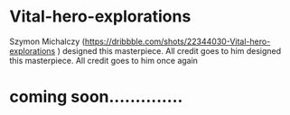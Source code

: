 # Vital-hero-explorations
Szymon Michalczy (https://dribbble.com/shots/22344030-Vital-hero-explorations ) designed this masterpiece. All credit goes to him designed this masterpiece. All credit goes to him once again

# coming soon..............

